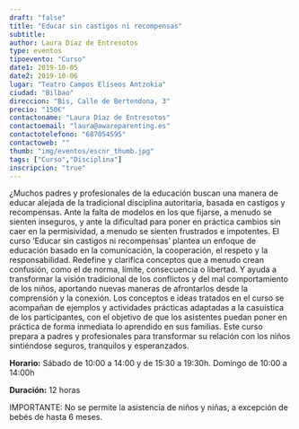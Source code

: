 ```yaml
---
draft: "false"
title: "Educar sin castigos ni recompensas"
subtitle: 
author: Laura Díaz de Entresotos
type: eventos
tipoevento: "Curso"
date1: 2019-10-05
date2: 2019-10-06
lugar: "Teatro Campos Elíseos Antzokia"
ciudad: "Bilbao"
direccion: "Bis, Calle de Bertendona, 3"
precio: "150€"
contactoname: "Laura Díaz de Entresotos"
contactoemail: "laura@awareparenting.es"
contactotelefono: "687054595"
contactoweb: ""
thumb: "img/eventos/escnr_thumb.jpg"
tags: ["Curso","Disciplina"]
inscripcion: "true"
---
```

¿Muchos padres y profesionales de la educación buscan una manera de educar alejada de la tradicional disciplina autoritaria, basada en castigos y recompensas. Ante la falta de modelos en los que fijarse, a menudo se sienten inseguros, y ante la dificultad para poner en práctica cambios sin caer en la permisividad, a menudo se sienten frustrados e impotentes.
El curso ‘Educar sin castigos ni recompensas’ plantea un enfoque de educación basado en la comunicación, la cooperación, el respeto y la responsabilidad. Redefine y clarifica conceptos que a menudo crean confusión, como el de norma, límite, consecuencia o libertad. Y ayuda a transformar la visión tradicional de los conflictos y del mal comportamiento de los niños, aportando nuevas maneras de afrontarlos desde la comprensión y la conexión.
Los conceptos e ideas tratados en el curso se acompañan de ejemplos y actividades prácticas adaptadas a la casuística de los participantes, con el objetivo de que los asistentes puedan poner en práctica de forma inmediata lo aprendido en sus familias.
Este curso prepara a padres y profesionales para transformar su relación con los niños sintiéndose seguros, tranquilos y esperanzados.

**Horario:** Sábado de 10:00 a 14:00 y de 15:30 a 19:30h. Domingo de 10:00 a 14:00h

**Duración:** 12 horas

IMPORTANTE: No se permite la asistencia de niños y niñas, a excepción de bebés de hasta 6 meses.

